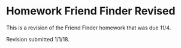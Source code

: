 # Homework Friend Finder Revised

This is a revision of the Friend Finder homework that was due 11/4. 

Revision submitted 1/1/18. 



